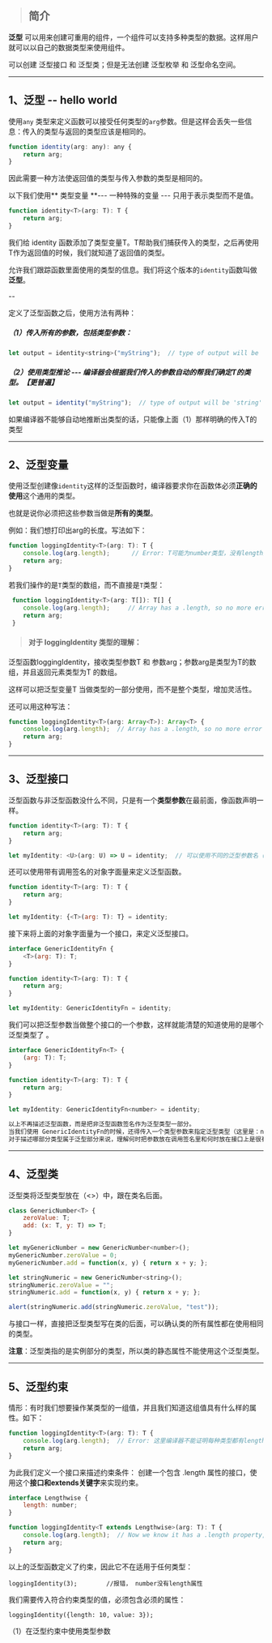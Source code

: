 > ## 简介

**泛型** 可以用来创建可重用的组件，一个组件可以支持多种类型的数据。这样用户就可以以自己的数据类型来使用组件。

可以创建 泛型接口 和 泛型类；但是无法创建 泛型枚举 和 泛型命名空间。

---

## 1、泛型 -- hello world

使用`any` 类型来定义函数可以接受任何类型的`arg`参数。但是这样会丢失一些信息：传入的类型与返回的类型应该是相同的。

```js
function identity(arg: any): any {
    return arg;
}
```

因此需要一种方法使返回值的类型与传入参数的类型是相同的。

以下我们使用** 类型变量 **--- 一种特殊的变量 --- 只用于表示类型而不是值。

```js
function identity<T>(arg: T): T {
    return arg;
}
```

我们给 identity 函数添加了类型变量T。T帮助我们捕获传入的类型，之后再使用T作为返回值的时候，我们就知道了返回值的类型。

允许我们跟踪函数里面使用的类型的信息。我们将这个版本的`identity`函数叫做**泛型**。

--

定义了泛型函数之后，使用方法有两种：

##### （1）传入所有的参数，包括类型参数：

```js
let output = identity<string>("myString");  // type of output will be 'string
```

##### （2）使用类型推论 ---  编译器会根据我们传入的参数自动的帮我们确定T的类型。【更普遍】

```js
let output = identity("myString");  // type of output will be 'string'
```

如果编译器不能够自动地推断出类型的话，只能像上面（1）那样明确的传入T的类型

---

## 2、泛型变量

使用泛型创建像`identity`这样的泛型函数时，编译器要求你在函数体必须**正确的使用**这个通用的类型。

也就是说你必须把这些参数当做是**所有的类型**。

例如：我们想打印出arg的长度。写法如下：

```js
function loggingIdentity<T>(arg: T): T {
    console.log(arg.length);      // Error: T可能为number类型，没有length属性
    return arg;
}
```

若我们操作的是`T`类型的数组，而不直接是`T`类型：

```js
 function loggingIdentity<T>(arg: T[]): T[] {
    console.log(arg.length);     // Array has a .length, so no more error
    return arg;
 }
```

> #### 对于 loggingIdentity 类型的理解：

泛型函数loggingIdentity，接收类型参数T 和 参数arg；参数arg是类型为T的数组，并且返回元素类型为T 的数组。

这样可以把泛型变量T 当做类型的一部分使用，而不是整个类型，增加灵活性。

还可以用这种写法：

```js
function loggingIdentity<T>(arg: Array<T>): Array<T> {
    console.log(arg.length);  // Array has a .length, so no more error
    return arg;
}
```

---

## 3、泛型接口

泛型函数与非泛型函数没什么不同，只是有一个**类型参数**在最前面，像函数声明一样。

```js
function identity<T>(arg: T): T {
    return arg;
}

let myIdentity: <U>(arg: U) => U = identity;  // 可以使用不同的泛型参数名（对应即可）
```

还可以使用带有调用签名的对象字面量来定义泛型函数。

```js
function identity<T>(arg: T): T {
    return arg;
}

let myIdentity: {<T>(arg: T): T} = identity;
```

接下来将上面的对象字面量为一个接口，来定义泛型接口。

```js
interface GenericIdentityFn {
    <T>(arg: T): T;
}

function identity<T>(arg: T): T {
    return arg;
}

let myIdentity: GenericIdentityFn = identity;
```

我们可以把泛型参数当做整个接口的一个参数，这样就能清楚的知道使用的是哪个泛型类型了 。

```js
interface GenericIdentityFn<T> {
    (arg: T): T;
}

function identity<T>(arg: T): T {
    return arg;
}

let myIdentity: GenericIdentityFn<number> = identity;
```

```markdown
以上不再描述泛型函数，而是把非泛型函数签名作为泛型类型一部分。 
当我们使用 GenericIdentityFn的时候，还得传入一个类型参数来指定泛型类型（这里是：number），锁定了之后代码里使用的类型。 
对于描述哪部分类型属于泛型部分来说，理解何时把参数放在调用签名里和何时放在接口上是很有帮助的。
```

---

## 4、泛型类

泛型类将泛型类型放在（&lt;&gt;）中，跟在类名后面。

```js
class GenericNumber<T> {
    zeroValue: T;
    add: (x: T, y: T) => T;
}

let myGenericNumber = new GenericNumber<number>();
myGenericNumber.zeroValue = 0;
myGenericNumber.add = function(x, y) { return x + y; };

let stringNumeric = new GenericNumber<string>();
stringNumeric.zeroValue = "";
stringNumeric.add = function(x, y) { return x + y; };

alert(stringNumeric.add(stringNumeric.zeroValue, "test"));
```

与接口一样，直接把泛型类型写在类的后面，可以确认类的所有属性都在使用相同的类型。

**注意**：泛型类指的是实例部分的类型，所以类的静态属性不能使用这个泛型类型。

---

## 5、泛型约束

情形：有时我们想要操作某类型的一组值，并且我们知道这组值具有什么样的属性。如下：

```js
function loggingIdentity<T>(arg: T): T {
    console.log(arg.length);  // Error: 这里编译器不能证明每种类型都有length属性
    return arg;
}
```

为此我们定义一个接口来描述约束条件： 创建一个包含 .length 属性的接口，使用这个**接口和extends关键字**来实现约束。

```js
interface Lengthwise {
    length: number;
}

function loggingIdentity<T extends Lengthwise>(arg: T): T {
    console.log(arg.length);  // Now we know it has a .length property, so no more error
    return arg;
}
```

以上的泛型函数定义了约束，因此它不在适用于任何类型：

```
loggingIdentity(3);        //报错， number没有length属性
```

我们需要传入符合约束类型的值，必须包含必须的属性：

```
loggingIdentity({length: 10, value: 3});
```

（1）在泛型约束中使用类型参数



